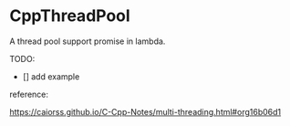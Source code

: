 # CppThreadPool

A thread pool support promise in lambda.

TODO:

- [] add example

reference:

https://caiorss.github.io/C-Cpp-Notes/multi-threading.html#org16b06d1

